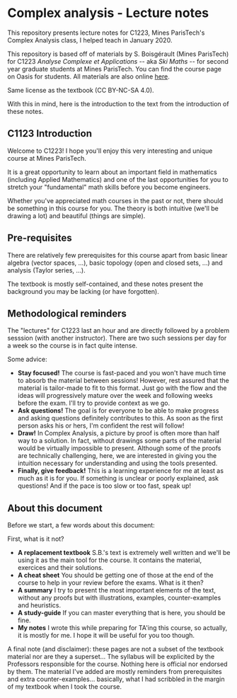 # Complex analysis - Lecture notes

This repository presents lecture notes for C1223, Mines ParisTech's Complex Analysis class, I helped teach in January 2020.

This repository is based off of materials by S. Boisgérault (Mines ParisTech) for C1223 *Analyse Complexe et Applications* -- aka *Ski Maths* -- for second year graduate students at Mines ParisTech. You can find the course page on Oasis for students. All materials are also online [here](https://eul.ink/complex-analysis/).

Same license as the textbook (CC BY-NC-SA 4.0).

With this in mind, here is the introduction to the text from the introduction of these notes.
## C1123 Introduction
Welcome to C1223! I hope you'll enjoy this very interesting and unique course at Mines ParisTech.

It is a great opportunity to learn about an important field in mathematics (including Applied Mathematics) and one of the last opportunities for you to stretch your "fundamental" math skills before you become engineers.

Whether you've appreciated math courses in the past or not, there should be something in this course for you. The theory is both intuitive (we'll be drawing a lot) and beautiful (things are simple).

## Pre-requisites
There are relatively few prerequisites for this course apart from basic linear algebra (vector spaces, ...), basic topology (open and closed sets, ...) and analysis (Taylor series, ...).

The textbook is mostly self-contained, and these notes present the background you may be lacking (or have forgotten).

## Methodological reminders
The "lectures" for C1223 last an hour and are directly followed by a problem sesssion (with another instructor). There are two such sessions per day for a week so the course is in fact quite intense.

Some advice:

* **Stay focused!** The course is fast-paced and you won't have much time to absorb the material between sessions! However, rest assured that the material is tailor-made to fit to this format. Just go with the flow and the ideas will progressively mature over the week and following weeks before the exam. I'll try to provide context as we go. 
* **Ask questions!** The goal is for everyone to be able to make progress and asking questions definitely contributes to this. As soon as the first person asks his or hers, I'm confident the rest will follow!
* **Draw!** In Complex Analysis, a picture by proof is often more than half way to a solution. In fact, without drawings some parts of the material would be virtually impossible to present.  Although some of the proofs are technically challenging, here, we are interested in giving you the intuition necessary for understanding and using the tools presented.
* **Finally, give feedback!** This is a learning experience for me at least as much as it is for you. If something is unclear or poorly explained, ask questions! And if the pace is too slow or too fast, speak up!

## About this document
Before we start, a few words about this document:

First, what is it not?

* **A replacement textbook** S.B.'s text is extremely well written and we'll be using it as the main tool for the course. It contains the material, exercices and their solutions.
* **A cheat sheet** You should be getting one of those at the end of the course to help in your review before the exams.
What is it then?
* **A summary** I try to present the most important elements of the text, without any proofs but with illustrations, examples, counter-examples and heuristics.
* **A study-guide** If you can master everything that is here, you should be fine.
* **My notes** I wrote this while preparing for TA'ing this course, so actually, it is mostly for me. I hope it will be useful for you too though.

A final note (and disclaimer): these pages are not a subset of the textbook material nor are they a superset... The syllabus will be explicited by the Professors responsible for the course. Nothing here is official nor endorsed by them. The material I've added are mostly reminders from prerequisites and extra counter-examples... basically, what I had scribbled in the margin of my textbook when I took the course.
